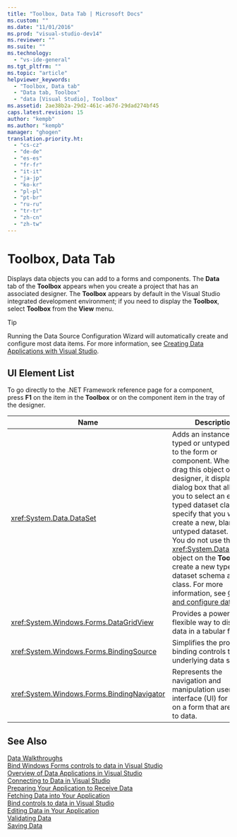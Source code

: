 ```yaml
---
title: "Toolbox, Data Tab | Microsoft Docs"
ms.custom: ""
ms.date: "11/01/2016"
ms.prod: "visual-studio-dev14"
ms.reviewer: ""
ms.suite: ""
ms.technology: 
  - "vs-ide-general"
ms.tgt_pltfrm: ""
ms.topic: "article"
helpviewer_keywords: 
  - "Toolbox, Data tab"
  - "Data tab, Toolbox"
  - "data [Visual Studio], Toolbox"
ms.assetid: 2ae38b2a-29d2-461c-a67d-29dad274bf45
caps.latest.revision: 15
author: "kempb"
ms.author: "kempb"
manager: "ghogen"
translation.priority.ht: 
  - "cs-cz"
  - "de-de"
  - "es-es"
  - "fr-fr"
  - "it-it"
  - "ja-jp"
  - "ko-kr"
  - "pl-pl"
  - "pt-br"
  - "ru-ru"
  - "tr-tr"
  - "zh-cn"
  - "zh-tw"
---
```

# Toolbox, Data Tab
Displays data objects you can add to a forms and components. The **Data** tab of the **Toolbox** appears when you create a project that has an associated designer. The **Toolbox** appears by default in the Visual Studio integrated development environment; if you need to display the **Toolbox**, select **Toolbox** from the **View** menu.  
  
> [!TIP]
>  Running the Data Source Configuration Wizard will automatically create and configure most data items. For more information, see [Creating Data Applications with Visual Studio](http://msdn.microsoft.com/en-us/28edce21-220a-484c-b461-a75b0232d293).  
  
## UI Element List  
 To go directly to the .NET Framework reference page for a component, press **F1** on the item in the **Toolbox** or on the component item in the tray of the designer.  
  
|Name|Description|  
|----------|-----------------|  
|<xref:System.Data.DataSet>|Adds an instance of a typed or untyped dataset to the form or component. When you drag this object onto a designer, it displays a dialog box that allows you to select an existing typed dataset class or specify that you want to create a new, blank, untyped dataset. **Note:**  You do not use the <xref:System.Data.DataSet> object on the **Toolbox** to create a new typed dataset schema and class. For more information, see [Create and configure datasets](../../data-tools/create-and-configure-datasets-in-visual-studio.md).|  
|<xref:System.Windows.Forms.DataGridView>|Provides a powerful and flexible way to display data in a tabular format.|  
|<xref:System.Windows.Forms.BindingSource>|Simplifies the process of binding controls to an underlying data source.|  
|<xref:System.Windows.Forms.BindingNavigator>|Represents the navigation and manipulation user interface (UI) for controls on a form that are bound to data.|  
  
## See Also  
 [Data Walkthroughs](../Topic/Data%20Walkthroughs.md)   
 [Bind Windows Forms controls to data in Visual Studio](../../data-tools/bind-windows-forms-controls-to-data-in-visual-studio.md)   
 [Overview of Data Applications in Visual Studio](../../data-tools/overview-of-data-applications-in-visual-studio.md)   
 [Connecting to Data in Visual Studio](../../data-tools/connecting-to-data-in-visual-studio.md)   
 [Preparing Your Application to Receive Data](../Topic/Preparing%20Your%20Application%20to%20Receive%20Data.md)   
 [Fetching Data into Your Application](../../data-tools/fetching-data-into-your-application.md)   
 [Bind controls to data in Visual Studio](../../data-tools/bind-controls-to-data-in-visual-studio.md)   
 [Editing Data in Your Application](../../data-tools/editing-data-in-your-application.md)   
 [Validating Data](../Topic/Validating%20Data.md)   
 [Saving Data](../../data-tools/saving-data.md)